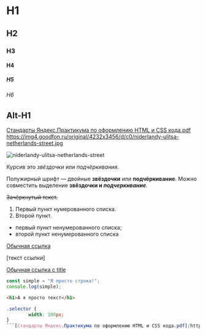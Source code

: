 # H1
## H2
### H3
#### H4
##### H5
###### H6

Alt-H1
------
[Стандарты Яндекс.Практикума по оформлению HTML и CSS кода.pdf](https://github.com/BaturinSS/first-project/files/8375210/HTML.CSS.pdf)
https://img4.goodfon.ru/original/4232x3456/d/c0/niderlandy-ulitsa-netherlands-street.jpg


![niderlandy-ulitsa-netherlands-street](https://user-images.githubusercontent.com/94468513/160713282-d08bd8a2-909d-4cc4-a054-199a2b48e584.jpg)

Курсив это *звёздочки* или _подчёркивания_.

Полужирный шрифт — двойные **звёздочки** или __подчёркивание__.
Можно совместить выделение **звёздочки и _подчеркивание_**.

~~Зачёркнутый текст.~~

1. Первый пункт нумерованного списка.
2. Второй пункт.

* первый пункт ненумерованного списка;
* второй пункт ненумерованного списка

[Обычная ссылка](https://www.yandex.ru)

[текст ссылки]

[Обычная ссылка с title](https://www.yandex.ru "Я Yandex!")

```javascript
const simple = "Я просто строка!";
console.log(simple);
```

```html
<h1>А я просто текст</h1>
```

```css
.selector {
        width: 100px;
}
```[Стандарты Яндекс.Практикума по оформлению HTML и CSS кода.pdf](https://github.com/BaturinSS/first-project/files/8375207/HTML.CSS.pdf)


